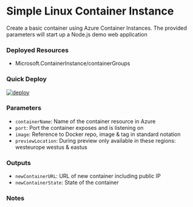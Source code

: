 # Simple Linux Container Instance
Create a basic container using Azure Container Instances. The provided parameters will start up a Node.js demo web application

### Deployed Resources
- Microsoft.ContainerInstance/containerGroups

### Quick Deploy
[![deploy](https://raw.githubusercontent.com/benc-uk/azure-arm/master/etc/azuredeploy.png)](https://portal.azure.com/#create/Microsoft.Template/uri/https%3A%2F%2Fraw.githubusercontent.com%2Fbenc-uk%2Fazure-arm%2Fmaster%2Fiaas-containers%2Flinux-container%2Fazuredeploy.json)  

### Parameters
- `containerName`: Name of the container resource in Azure
- `port`: Port the container exposes and is listening on
- `image`: Reference to Docker repo, image & tag in standard notation
- `previewLocation`: During preview only available in these regions: westeurope westus & eastus

### Outputs
- `newContainerURL`: URL of new container including public IP
- `newContainerState`: State of the container

### Notes
